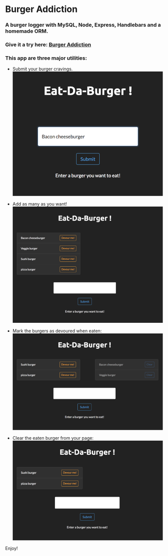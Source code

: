 # Burger Addiction

### A burger logger with MySQL, Node, Express, Handlebars and a homemade ORM.

### Give it a try here: [Burger Addiction](https://fathomless-reef-79424.herokuapp.com/index)

### This app are three major utilities:
* Submit your burger cravings.
![submitBurger](./public/assets/images/1.png)

* Add as many as you want!
![addBurger](./public/assets/images/2.png)

* Mark the burgers as devoured when eaten:
![devourBurger](./public/assets/images/3.png)

* Clear the eaten burger from your page:
![clearBurger](./public/assets/images/4.png)

Enjoy!
